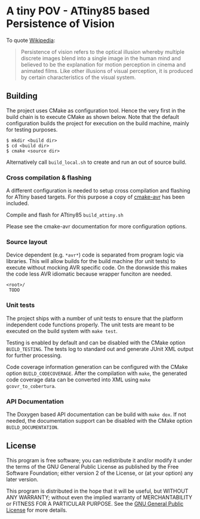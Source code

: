 A tiny POV - ATtiny85 based Persistence of Vision
================================================

To quote [Wikipedia](https://en.wikipedia.org/wiki/Persistence_of_vision):

> Persistence of vision refers to the optical illusion whereby multiple discrete images blend into a single image in the human mind and believed to be the explanation for motion perception in cinema and animated films. Like other illusions of visual perception, it is produced by certain characteristics of the visual system.


Building
--------
The project uses CMake as configuration tool. Hence the very first in the build
chain is to execute CMake as shown below. Note that the default
configuration builds the project for execution on the build machine,
mainly for testing purposes.

    $ mkdir <build dir>
    $ cd <build dir>
    $ cmake <source dir>

Alternatively call `build_local.sh` to create and run an out of source build.

### Cross compilation & flashing
A different configuration is needed to setup cross compilation and flashing for
ATtiny based targets. For this purpose a copy of [cmake-avr] has been included.

Compile and flash for ATtiny85 `build_attiny.sh`

Please see the cmake-avr documentation for more configuration options.

[cmake-avr]: https://github.com/mkleemann/cmake-avr

### Source layout

Device dependent (e.g. `*avr*`) code is separated from program logic via libraries. 
This will allow builds for the build machine (for unit tests) to execute without 
mocking AVR specific code. On the donwside this makes the code less AVR idiomatic
because wrapper funciton are needed. 

```text
<root>/
 TODO
```


### Unit tests
The project ships with a number of unit tests to ensure that the platform
independent code functions properly. The unit tests are meant to be
executed on the build system with `make test`.

Testing is enabled by default and can be disabled with the CMake option
`BUILD_TESTING`. The tests log to standard out and generate JUnit XML output
for further processing.

Code coverage information generation can be configured with the CMake
option `BUILD_CODECOVERAGE`. After the compilation with `make`, the generated
code coverage data can be converted into XML using `make gcovr_to_cobertura`.

### API Documentation
The Doxygen based API documentation can be build with `make dox`.
If not needed, the documentation support can be disabled with the CMake
option `BUILD_DOCUMENTATION`.


License
-------
This program is free software; you can redistribute it and/or modify
it under the terms of the GNU General Public License as published by
the Free Software Foundation; either version 2 of the License, or
(at your option) any later version.

This program is distributed in the hope that it will be useful,
but WITHOUT ANY WARRANTY; without even the implied warranty of
MERCHANTABILITY or FITNESS FOR A PARTICULAR PURPOSE.  See the
[GNU General Public License](http://www.gnu.org/licenses/gpl-2.0.html)
for more details.
